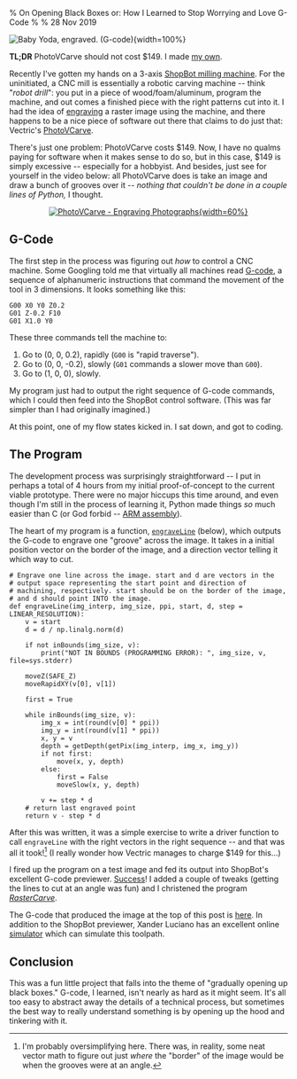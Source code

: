 % On Opening Black Boxes or: How I Learned to Stop Worrying and Love G-Code
%
% 28 Nov 2019

![Baby Yoda, engraved. ([G-code](baby-yoda.nc))](baby-yoda.png){width=100%}

**TL;DR** PhotoVCarve should not cost $149. I made [my own](https://github.com/built1n/rastercarve).

Recently I've gotten my hands on a 3-axis [ShopBot milling
machine](https://www.shopbottools.com/products/max). For the
uninitiated, a CNC mill is essentially a robotic carving machine --
think "*robot drill*": you put in a piece of wood/foam/aluminum,
program the machine, and out comes a finished piece with the right
patterns cut into it. I had the idea of
[engraving](https://en.wikipedia.org/wiki/Engraving) a raster image
using the machine, and there happens to be a nice piece of software
out there that claims to do just that: Vectric's
[PhotoVCarve](https://www.vectric.com/products/photovcarve).

There's just one problem: PhotoVCarve costs $149. Now, I have no
qualms paying for software when it makes sense to do so, but in this
case, $149 is simply excessive -- especially for a hobbyist. And
besides, just see for yourself in the video below: all PhotoVCarve
does is take an image and draw a bunch of grooves over it -- *nothing
that couldn't be done in a couple lines of Python,* I thought.

<center>

[![PhotoVCarve - Engraving Photographs](https://img.youtube.com/vi/krFyBxYwWW8/0.jpg){width=60%}](https://www.youtube.com/watch?v=krFyBxYwWW8)

</center>

## G-Code

The first step in the process was figuring out *how* to control a CNC
machine. Some Googling told me that virtually all machines read
[G-code](https://en.wikipedia.org/wiki/G-code), a sequence of
alphanumeric instructions that command the movement of the tool in 3
dimensions. It looks something like this:

~~~ {.numberLines}
G00 X0 Y0 Z0.2
G01 Z-0.2 F10
G01 X1.0 Y0
~~~

These three commands tell the machine to:

1. Go to (0, 0, 0.2), rapidly (`G00` is "rapid traverse").
2. Go to (0, 0, -0.2), slowly (`G01` commands a slower move than `G00`).
3. Go to (1, 0, 0), slowly.

My program just had to output the right sequence of G-code commands,
which I could then feed into the ShopBot control software. (This was
far simpler than I had originally imagined.)

At this point, one of my flow states kicked in. I sat down, and got to
coding.

## The Program

The development process was surprisingly straightforward -- I put in
perhaps a total of 4 hours from my initial proof-of-concept to the
current viable prototype. There were no major hiccups this time
around, and even though I'm still in the process of learning it,
Python made things *so* much easier than C (or God forbid -- [ARM
assembly](adieu-quake.html#asm-listing)).

The heart of my program is a function,
[`engraveLine`](https://fwei.tk/git/rastercarve/tree/src/rastercarve.py?id=c2de4a3258c3e37d4b49a41d786eef936262f137#n118) (below),
which outputs the G-code to engrave one "groove" across the image. It
takes in a initial position vector on the border of the image, and a
direction vector telling it which way to cut.

~~~ {.python .numberLines}
# Engrave one line across the image. start and d are vectors in the
# output space representing the start point and direction of
# machining, respectively. start should be on the border of the image,
# and d should point INTO the image.
def engraveLine(img_interp, img_size, ppi, start, d, step = LINEAR_RESOLUTION):
    v = start
    d = d / np.linalg.norm(d)

    if not inBounds(img_size, v):
        print("NOT IN BOUNDS (PROGRAMMING ERROR): ", img_size, v, file=sys.stderr)

    moveZ(SAFE_Z)
    moveRapidXY(v[0], v[1])

    first = True

    while inBounds(img_size, v):
        img_x = int(round(v[0] * ppi))
        img_y = int(round(v[1] * ppi))
        x, y = v
        depth = getDepth(getPix(img_interp, img_x, img_y))
        if not first:
            move(x, y, depth)
        else:
            first = False
            moveSlow(x, y, depth)

        v += step * d
    # return last engraved point
    return v - step * d
~~~

After this was written, it was a simple exercise to write a driver
function to call `engraveLine` with the right vectors in the right
sequence -- and that was all it took![^1] (I really wonder how Vectric
manages to charge $149 for this...)

I fired up the program on a test image and fed its output into
ShopBot's excellent G-code previewer. [Success](#top)! I added a
couple of tweaks (getting the lines to cut at an angle was fun) and I
christened the program
[*RasterCarve*](https://github.com/built1n/rastercarve).

The G-code that produced the image at the top of this post is
[here](baby-yoda.nc). In addition to the ShopBot previewer, Xander
Luciano has an excellent online [simulator](https://ncviewer.com)
which can simulate this toolpath.

## Conclusion

This was a fun little project that falls into the theme of "gradually
opening up black boxes." G-code, I learned, isn't nearly as hard as it
might seem. It's all too easy to abstract away the details of a
technical process, but sometimes the best way to really understand
something is by opening up the hood and tinkering with it.

[^1]: I'm probably oversimplifying here. There was, in reality, some
neat vector math to figure out just *where* the "border" of the image
would be when the grooves were at an angle.
